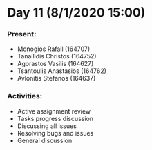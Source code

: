# Day 11 (8/1/2020 15:00)

### Present:
* Monogios Rafail (164707)
* Tanailidis Christos (164752)
* Agorastos Vasilis (164627)
* Tsantoulis Anastasios (164762)
* Avlonitis Stefanos (164637)

### Activities:
* Active assignment review
* Tasks progress discussion
* Discussing all issues
* Resolving bugs and issues
* General discussion 
